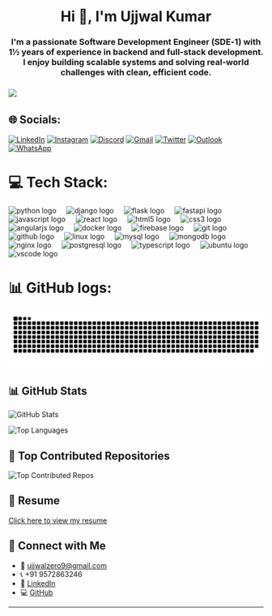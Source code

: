 <h1 align="center">Hi 👋, I'm Ujjwal Kumar</h1>

<h3 align="center">I'm a passionate Software Development Engineer (SDE‑1) with 1½ years of experience in backend and full‑stack development. I enjoy building scalable systems and solving real‑world challenges with clean, efficient code.</h3>

###
[![](https://visitcount.itsvg.in/api?id=ujjwalzero9&icon=0&color=0)](https://visitcount.itsvg.in)

## 🌐 Socials:
[![LinkedIn](https://img.shields.io/badge/LinkedIn-%230077B5.svg?logo=linkedin&logoColor=white)](https://linkedin.com/in/ujjwalzero9) 
[![Instagram](https://img.shields.io/badge/Instagram-E4405F?&logo=instagram&logoColor=white)](https://instagram.com/ujjwalzero9) 
[![Discord](https://img.shields.io/static/v1?message=Discord&logo=discord&label=&color=7289DA&logoColor=white&labelColor=)](https://discord.com/ujjwalzero9) 
[![Gmail](https://img.shields.io/static/v1?message=Gmail&logo=gmail&label=&color=D14836&logoColor=white&labelColor=)](mailto:ujjwalzero9@gmail.com)
[![Twitter](https://img.shields.io/static/v1?message=Twitter&logo=twitter&label=&color=1DA1F2&logoColor=white&labelColor=)](https://twitter.com/ujjwalzero9)
[![Outlook](https://img.shields.io/static/v1?message=Outlook&logo=microsoft-outlook&label=&color=0078D4&logoColor=white&labelColor=)](mailto:ujjwalzero9@outlook.com)
[![WhatsApp](https://img.shields.io/static/v1?message=Whatsapp&logo=whatsapp&label=&color=25D366&logoColor=white&labelColor=)]()

# 💻 Tech Stack:

<div align="left">
  <img src="https://cdn.jsdelivr.net/gh/devicons/devicon/icons/python/python-original.svg" height="30" alt="python logo"  />
  <img width="12" />
  <img src="https://cdn.jsdelivr.net/gh/devicons/devicon/icons/django/django-plain.svg" height="30" alt="django logo"  />
  <img width="12" />
  <img src="https://cdn.jsdelivr.net/gh/devicons/devicon/icons/flask/flask-original.svg" height="30" alt="flask logo" />
  <img width="12" />
  <img src="https://cdn.jsdelivr.net/gh/devicons/devicon/icons/fastapi/fastapi-original.svg" height="30" alt="fastapi logo"  />
  <img width="12" />
  <img src="https://cdn.jsdelivr.net/gh/devicons/devicon/icons/javascript/javascript-original.svg" height="30" alt="javascript logo"  />
  <img width="12" />
  <img src="https://cdn.jsdelivr.net/gh/devicons/devicon/icons/react/react-original.svg" height="30" alt="react logo"  />
  <img width="12" />
  <img src="https://cdn.jsdelivr.net/gh/devicons/devicon/icons/html5/html5-original.svg" height="30" alt="html5 logo"  />
  <img width="12" />
  <img src="https://cdn.jsdelivr.net/gh/devicons/devicon/icons/css3/css3-original.svg" height="30" alt="css3 logo"  />
  <img width="12" />
  <img src="https://cdn.jsdelivr.net/gh/devicons/devicon/icons/angularjs/angularjs-original.svg" height="30" alt="angularjs logo"  />
  <img width="12" />
  <img src="https://cdn.jsdelivr.net/gh/devicons/devicon/icons/docker/docker-original.svg" height="30" alt="docker logo"  />
  <img width="12" />
  <img src="https://cdn.jsdelivr.net/gh/devicons/devicon/icons/firebase/firebase-plain.svg" height="30" alt="firebase logo"  />
  <img width="12" />
  <img src="https://cdn.jsdelivr.net/gh/devicons/devicon/icons/git/git-original.svg" height="30" alt="git logo"  />
  <img width="12" />
  <img src="https://cdn.jsdelivr.net/gh/devicons/devicon/icons/github/github-original.svg" height="30" alt="github logo"  />
  <img width="12" />
  <img src="https://cdn.jsdelivr.net/gh/devicons/devicon/icons/linux/linux-original.svg" height="30" alt="linux logo"  />
  <img width="12" />
  <img src="https://cdn.jsdelivr.net/gh/devicons/devicon/icons/mysql/mysql-original.svg" height="30" alt="mysql logo"  />
  <img width="12" />
  <img src="https://cdn.jsdelivr.net/gh/devicons/devicon/icons/mongodb/mongodb-original.svg" height="30" alt="mongodb logo"  />
  <img width="12" />
  <img src="https://cdn.jsdelivr.net/gh/devicons/devicon/icons/nginx/nginx-original.svg" height="30" alt="nginx logo"  />
  <img width="12" />
  <img src="https://cdn.jsdelivr.net/gh/devicons/devicon/icons/postgresql/postgresql-original.svg" height="30" alt="postgresql logo"  />
  <img width="12" />
  <img src="https://cdn.jsdelivr.net/gh/devicons/devicon/icons/typescript/typescript-original.svg" height="30" alt="typescript logo"  />
  <img width="12" />
  <img src="https://cdn.jsdelivr.net/gh/devicons/devicon/icons/ubuntu/ubuntu-plain.svg" height="30" alt="ubuntu logo"  />
  <img width="12" />
  <img src="https://cdn.jsdelivr.net/gh/devicons/devicon/icons/vscode/vscode-original.svg" height="30" alt="vscode logo"  />
</div>

###

# 📊 GitHub logs:
<picture>
  <source
    media="(prefers-color-scheme: dark)"
    srcset="https://raw.githubusercontent.com/platane/snk/output/github-contribution-grid-snake-dark.svg"
  />
  <source
    media="(prefers-color-scheme: light)"
    srcset="https://raw.githubusercontent.com/platane/snk/output/github-contribution-grid-snake.svg"
  />
  <img
    alt="github contribution grid snake animation"
    src="https://raw.githubusercontent.com/platane/snk/output/github-contribution-grid-snake.svg"
  />
</picture>


## 📊 GitHub Stats

![GitHub Stats](https://github-readme-stats.vercel.app/api?username=ujjwalzero9&theme=dark&hide_border=false&include_all_commits=true&count_private=true)


![Top Languages](https://github-readme-stats.vercel.app/api/top-langs/?username=ujjwalzero9&theme=dark&hide_border=false&layout=compact)

## 📁 Top Contributed Repositories

![Top Contributed Repos](https://github-contributor-stats.vercel.app/api?username=ujjwalzero9&limit=5&theme=dark&combine_all_yearly_contributions=true)

## 📄 Resume

[Click here to view my resume](https://tinyurl.com/ujjwalcv)

## 🔗 Connect with Me

- 📧 [ujjwalzero9@gmail.com](mailto:ujjwalzero9@gmail.com)
- 📞 +91 9572863246
- 💼 [LinkedIn](https://linkedin.com/in/ujjwalzero9)
- 💻 [GitHub](https://github.com/ujjwalzero9)

---

<!-- Proudly created with GPRM ( https://gprm.itsvg.in ) -->
